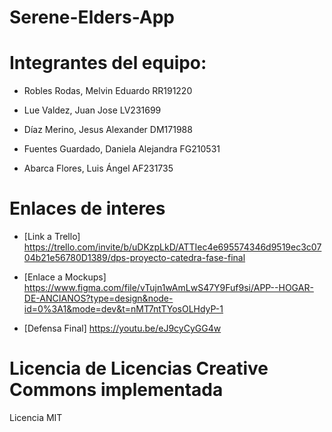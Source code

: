 # Serene-Elders-App

# Integrantes del equipo:
 - Robles Rodas, Melvin Eduardo RR191220
   
 - Lue Valdez, Juan Jose LV231699
   
 - Díaz Merino, Jesus Alexander DM171988
   
 - Fuentes Guardado, Daniela Alejandra FG210531
   
 - Abarca Flores, Luis Ángel AF231735

# Enlaces de interes 
 - [Link a Trello] https://trello.com/invite/b/uDKzpLkD/ATTIec4e695574346d9519ec3c0704b21e56780D1389/dps-proyecto-catedra-fase-final
   
 - [Enlace a Mockups] https://www.figma.com/file/vTujn1wAmLwS47Y9Fuf9si/APP--HOGAR-DE-ANCIANOS?type=design&node-id=0%3A1&mode=dev&t=nMT7ntTYosOLHdyP-1

 - [Defensa Final] https://youtu.be/eJ9cyCyGG4w
   

# Licencia de Licencias Creative Commons implementada 
  Licencia MIT
